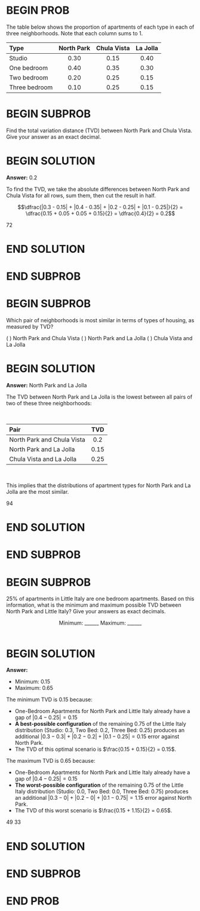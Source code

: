 # BEGIN PROB

The table below shows the proportion of apartments of each type in each of three neighborhoods. Note that each column sums to 1.

| **Type** | **North Park** | **Chula Vista** | **La Jolla** |
|:---------|:--------------:|:---------------:|:------------:|
| Studio   |     0.30       |      0.15       |     0.40     |
|One bedroom|    0.40       |      0.35       |     0.30     |
|Two bedroom|    0.20       |      0.25       |     0.15     |
|Three bedroom|  0.10       |      0.25       |     0.15     |

# BEGIN SUBPROB

Find the total variation distance (TVD) between North Park and Chula Vista. Give your answer as an exact decimal.

# BEGIN SOLUTION

**Answer:** $0.2$

To find the TVD, we take the absolute differences between North Park and Chula Vista for all rows, sum them, then cut the result in half.

$$\dfrac{|0.3 - 0.15| + |0.4 - 0.35| + |0.2 - 0.25| + |0.1 - 0.25|}{2} = \dfrac{0.15 + 0.05 + 0.05 + 0.15}{2} = \dfrac{0.4}{2} = 0.2$$

<average>72</average>

# END SOLUTION

# END SUBPROB

# BEGIN SUBPROB

Which pair of neighborhoods is most similar in terms of types of housing, as measured by TVD? 

( ) North Park and Chula Vista
( ) North Park and La Jolla
( ) Chula Vista and La Jolla

# BEGIN SOLUTION

**Answer:** North Park and La Jolla

The TVD between North Park and La Jolla is the lowest between all pairs of two of these three neighborhoods:

<br>

| **Pair** | **TVD** |
|:---------|:--------------:|
| North Park and Chula Vista  |    0.2     |
| North Park and La Jolla |    0.15      |
| Chula Vista and La Jolla |    0.25    |

<br>

This implies that the distributions of apartment types for North Park and La Jolla are the most similar.

<average>94</average>

# END SOLUTION

# END SUBPROB

# BEGIN SUBPROB

25% of apartments in Little Italy are one bedroom apartments. Based on this information, what is the minimum and maximum possible TVD between North Park and Little Italy? Give your answers as exact decimals.

<center>Minimum: ______ Maximum: ______</center>

<br>

# BEGIN SOLUTION

**Answer:**

- Minimum: $0.15$
- Maximum: $0.65$

The minimum TVD is 0.15 because:

- One-Bedroom Apartments for North Park and Little Italy already have a gap of $|0.4 - 0.25| = 0.15$ 
- **A best-possible configuration** of the remaining $0.75$ of the Little Italy distribution (Studio: $0.3$, Two Bed: $0.2$, Three Bed: $0.25$) produces an additional $|0.3 - 0.3| + |0.2 - 0.2| + |0.1 - 0.25| = 0.15$ error against North Park.
- The TVD of this optimal scenario is $\frac{0.15 + 0.15}{2} = 0.15$.

The maximum TVD is 0.65 because:

- One-Bedroom Apartments for North Park and Little Italy already have a gap of $|0.4 - 0.25| = 0.15$ 
- **The worst-possible configuration** of the remaining $0.75$ of the Little Italy distribution (Studio: $0.0$, Two Bed: $0.0$, Three Bed: $0.75$) produces an additional $|0.3 - 0| + |0.2 - 0| + |0.1 - 0.75| = 1.15$ error against North Park.
- The TVD of this worst scenario is $\frac{0.15 + 1.15}{2} = 0.65$.

<average>49</average>
<average>33</average>

# END SOLUTION

# END SUBPROB

# END PROB